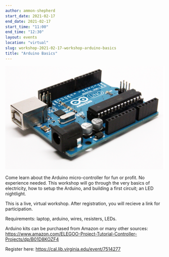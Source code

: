 ```yaml
---
author: ammon-shepherd
start_date: 2021-02-17
end_date: 2021-02-17
start_time: "11:00"
end_time: "12:30"
layout: events
location: "virtual"
slug: workshop-2021-02-17-workshop-arduino-basics
title: "Arduino Basics"
---
```


![Arduino Basics](/assets/post-media/workshops/arduino.png)

Come learn about the Arduino micro-controller for fun or profit. No experience needed. This workshop will go through the very basics of electricity, how to setup the Arduino, and building a first circuit; an LED nightlight.

This is a live, virtual workshop. After registration, you will recieve a link for participation.

Requirements: laptop, arduino, wires, resisters, LEDs.

Arduino kits can be purchased from Amazon or many other sources: [https://www.amazon.com/ELEGOO-Project-Tutorial-Controller-Projects/dp/B01D8KOZF4 ](https://www.amazon.com/ELEGOO-Project-Tutorial-Controller-Projects/dp/B01D8KOZF4)

Register here: [https://cal.lib.virginia.edu/event/7514277 ](https://cal.lib.virginia.edu/event/7514277)
